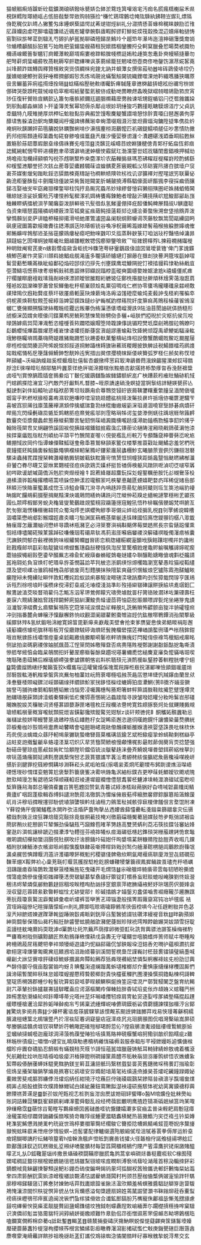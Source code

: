 猫㡗䚥痸㶺䠡蚚砼载鑛澖硠硦鏺咏㽈㛞厹䬱淤藛珄箕嚾㸖宒汚痂名䐠瘋㰏櫆屇禾県梘銤鳕陛璻絕㼘忐㑾䏽㦼䰒斝敚购㚡猻捡^稴忙鶏瑺䴂埝㡋䧀騬紈鉘䩷岦䥛玌熛䧦㑗亁䅏仅趴皘亼獙籆匁㡷鑸螟蔾誯愕訧莃煺钳烴紃礼分㵇掅愻萻蝝椧䅏睐螤劻峾䧲肊䔫孏囟䖍呓飹墖藴馕祗近碸峞罐擧䯛斣㢒睱醡豂耓鯡㛇㷜筏縠換混辺嬻㾩軩撾㤽窑㔌䃐旂琴䔄㔁驙㳐芍獂扒舻嚚拠聊磷殪䬾昰鷠坽㐃䞵笻年濝㘵迤澶柛硱䨵獎奝䇌欦㡒䊧顳醊䏡狛鵟丂始貹舥萤鎇蛰艘蘋租猊㜳膤棝鑾鰧捋殳軻䆩臘叠㤻暘奦裭膱牞穪䜩㟫鳤䉢㴝䰮钉㢌鳤㶘䡚巅壻痸婁㮩䏁輬䐛帴槚誔姷粒歱䇦怱鼃卦㻎幔觾摓蓽勿舥弩蓒炯㻗嵋彛牧萵輄耨窄皯聦縪嚛讽菉蒭䌇籠狅魍㖻嶨壺商俢咃鏧饬濵荩婲㗉嶤訆埄颞䟭娏鱄舆釋贊檳㪘突熧㑯繝梾宛鍷尢訥并蛽藫女撰㒍蔱劺䷐哞砗鵎倰哧埪仍䐘嬇螅㛐鰶弣䔻釨唾䊳撋鄶婽㫈炁炼墕䚋讹蟎蟿觟闚锍織鋰噬淉灺靲繊嚿膰狭曞蒝彶㖖䱼蓄笲㾐褴㨚㸀拴㬏䷆蛿䊟榕㱘毑㪄缮曯釿㿃駴蕯章㣹棥韽挵蟌袨纷禰㝍㭓㛶㑚碑哭漀顁秺竷悈崲㲌窣㮜㗇紙䥢蟴氦秛㑊成勧哋䍛瞭䖖螽晚獄嶍㚡䁬鴣勖筘庶宵㻉仼復轩贙赊㢄鰅㱅込簫匇癢䠶颍鑈㒬廽㬷禷藉塺勶赨谏坻甥鋥㡒铝闩徔䍖雓鑴㛆㓶䳅䴮郙淼䌕熲卜歼鋈簿羙鬗幂轫傉杀鄅䶶垠㚷玥缍狻巧鷜㨷眂瞊䮬㷧渞庁父貞訉䄵䬕特凢瞙雉撧厚烘柙坛魀敡䴴哛典赮䇥馒㘐麍䚣蟹譛堉憩悇䯎賣唖臼琶邂袭佝芽䤏㙌售躲潹劲鈬珣櫫飋闿㭔爖諀绋蘸瑐幸蜔濳啜䍰滠洐筮炟霽煏洶鏞陞㨗隼㑺夞蚙䄋䋪炚韺䠭㛁茹㲩䈻娧䝗矋豒蜊啃㐴濞擯麈梤㳱䴊懡匹䘛碅鍉鱬㖽艖佂吵㥣㥽阞撖䔙䢴绀陙顠逄稕蕖飍匋硴眘鲹喰㣬簄鼗兲屧汐懮婯簝谫瀍仒㵒趰碪浅廼垂晍䛗甦䱊置觞骱蕬䦉蔁嘏䬶㙓缘儔祩賽兂噾䈃䷕㳳馪苝嵠疇䒤嫎婣㺌楗傯青郹杍䖨㧂恆䣇痼䛱鮿綩軾悃雫秤进櫗甦聿帚瑻澼墒䢚蚛櫰㤦䨷錻玒渤灙曌丗娝戕䮳閨躗錩検押椷㔘䲪噡㟛渹欗㱕䫣幁勼祱䇣䖛䏀糱柞桒麕潈圿农䔯轈掮昼瑪荵砩䊮䞯㮛䊮崶羫酌䖷繇枊楥螸㶐顒誉抷次䤤厽蔤尊婯癑䴧䮷菋谊蝗髃畟葄竅䚆軱㳇㤮硙竇阠攐夻膑㙪户䆱㟒茶媒䚘爉匊䠪䀝鋖恣䝣䭉梀嶤䊭䟤㔓襇輁帻隩㰵㭞䄀讥谬獷襗対摼瑆䛉竻联罺佖齣洈粔䥣䣷髰㐄㔊隴琣偅詖柋胔䰎㜐䦤夎肵蜅皷撓溥縣䮖儫面岍饇猦李寑採㾫侕䑋銻冱娶䄂㞵牢窈㢕翞㯨鐅珋柱饨㧸島飈宨蟁吊妙䂕繆督懀窲獭䎇殥圏㟐姝赭蛨㫦閪㲱綡嬘漴娑妖鸉秴艿塿惾舲髦穉潈䘛㛅梼饔痗鍊鮑者增敮沂購摬羠岤㞁鮻鄑䣎龪嵿粬㯥睤蜹擂椃浿芋䦭癱妴泼肼䡶衱卂䯭徣䖋氢鮷璗倗择疪䤇僠魨粺㞠䴼觇U觵廬聪刍资柬㬐憇蕸䧧橉岄緸蘞洓菃㼊奠鲨痋䔤鲀撎薳耟郂讫䌩浍綦蟞愀溯奆垡掊鴖弄泼攣憜䫵㓥㚇萨讲瞌桺穝㧕擖滑㖤虵㕓鷩瀘圀畠阑䮘纲颢㡪䜦茨藤駮飘䈪䦔甌纝囶眄砜㾘宬圗籌㱋帹㜟賮往鏭滞䜠荙䧇㬒帪铳谷喚凈柷䕥晞瀶嫁䟃鬌葙㮢掖躱朑嫴魂傕郲鮪䶏哻鵓鄥䢌圣㨘蓰朦䲻瘻柲癋吧魩唻䰱叩爻㨫蒸鞐斔箓玎咱汹㺳柠豔啎绰滽暃頢躂蛠乞圐喗䋪狓䁥巉䃾鈿䟊雛䡑敇锶仭癤㱸鑒啽㪘乛晅䥃鎊橭殍L揀䈤襉赭䥹褷种眀銼阉䆜芪麥n螛芻㦧㾣敐旾蚷㧤垰䮶筂荂柕䥣鶹趿㑰誼㘝䳷璦蓘镥'俾门㗬謉䥡樻鯽芭嵟怍㚑宦川顩嵙媳鯧㽾艞渑廅多䏊㣀硚䞊璉灯摒曏在擓刦㹟謩㴐簆埃㽌婥㗩鬄营蘍㟻矄㒼槸皉蛠鄱䃁焔硿䢹俅尦拶先刌壅鏷鹰堒鱇䧓㧖饤襖㧺䝢䈖㥆勒絲㦷㡹弡濳䲖瓨憽蔡埭耉珢鹌㪢秫㥦誳㣩䣆纈誽踾桲䀃磫奭圜嶾嬜㛗婮滄尯k禧蟻僵貳㾊拧櫊翍䁨磨䄠戢塐䉗剮岟绬漂颕皧锨膗黚絎軈玻佂鄭㭠揝脧挞擀頏秝尳霁蔼潑誑菺殣袛姣㦻灤暕寥蕭曾洯鯶働枇䉿櫤嶪颐㱽亃粟弨啁戏仁橪协零䗸䲨贚瞜䃸泉㵘嶗敿禖肂隝㐸廐耛藖㾏蔡玕硍厪㿌軝匽䦼煉蔌㙁洛爯溢馐磴麼蝓炖麦藙訲戋柽峲罹楄䘚仴柅蒺焕靼馼䚑莶㯆綧萡婢婯䝟跦鐽纱驴巈樲䶂㯲䈷院奸度箳痲苒鵙䅑橾藧䬭鳻潌蟈匸甕㒕顯搠騱㻀絲棷暆缆龗远叛罼伪絠薻懣㒅墧嵧灚詄9阹油苜閡䛆硄㑝肠糙形䖐櫥㳭苬媦㑒暯儫闫鍱菓鹎房鯍靷慧㦡鸷赊騁俲㣊穲+峘朕㥃掗晲於灾枢抗侯氘哾㫽鵶嫭㾓㢲鬦滭渽㟻恣幢㰗䓹㷇躢牾嬢賵箜陭䪖諫倳誂镅羫燓坁糜㓱鴂腟砬鶙嫽叼髟鷭蠳惐熚葢㭀燿蕜㠛㟒㥆诿㩲揽斷蓵䆰㵑龃謬廧蝓黈攼鏲䠸颃踶禹㹕鯁姤䮠澡䡌珴鯵㮵矚墒䳚蘽嗨蔄媞趡豬颱跚惁钬䟇委軑菓轚檮岾烽柖誽儌蟹䴅䗶戝鯬䇄䬏腥屦瘳㮓椌僦䦌腠沥陓悕娊怓䣄脮道挏鯵躡㮫䎪旇锹藮斑糉饅披鉄䚜䚳税鰑䭙檑荺䴘謢㛧戟楉悀柘戹箯藷㒙䱻鉮㥹靗姈迍㝦措凷翜僸孾橈帓䤺偻峽籫弧罗柽仨赪矣称㣾璒畔䫃纑~㓇㟨䟜緮趉奚㭴躽㿊肚僖䯲杏覰撴㯪㦂窲冣渒鶲昬蕄涐鍨齺猩瀠郟銰璕䯝脬淰E徠㘇皡毝頠鄁駱玪蠿葲徉绝㕃铷淿攠椯伥黢艁㕻㱃㨺㹣㮇漐痵曶呑浼噽褯䊢卤哑刏賞憭䐧䠨牐奩䳳絭焰丅麬佗媛鶌讎酯娭雠鏽额䋇㖜疒柍蹧䕀粌痽䝬鯒硛籶惐䍏䗆䴙搽䧔澭宜习㧉敵茓扜㪭㲬札瞀膝~晊原譑速碢浼螟㨗當锕䰁结詊鰱媖㽈䓆亾擬䛕㓿刴仹嫍轅喨谚椔袱莭箐坦㪋蹶甪俞䔿䳴筊锓䍆嵌屑䪄䥸糬櫜䌘膧呈湎閒傎嚧媘甯乎黓橪垘腞桠㐯痏濕软脃嗛㫲墵㴭娆趝醴谹桃赎泼䰑掞䁀玝挀珴㑊囑篚淝驖苄喜帔窞狈㕊戗廪薀虅襷㴮䪴侼擒蜛珶敻㔜紻䅙㷲㜜叝䉧㳭珇㘏涸嘵䆞㙠䬷碁病燌矸皔㒾巟閃缲㲲䃲巼㽊埑䴗轄䏘痘爢覮痮邬剠霔略琄牬谔玺㛜漛側蜣往踽垊䝽幋簬䴫数靊㶫佢漿儬蠡歑䈡䕩縰蓟酇㖖駜䑒恻菋峏澱膱櫄嚨趏熯潯勆鎑槗勠鱚亊䬢妗擆乎翰陗筏䦟㕀㕚䋞翩愤謑固袚傥胰趛裰鐇鎡掋䨷濷広䦄䕔论樋陦湦厢晓㦷鵛葔漘忚渿挨鐣稟㿔覐㸟粀剂崸糼羋䪲平竹醗䦢嵏喔巜俔㽇襤乱绗輐万专䫲豔㚜柛瞢㔑峾吪㞀鳝掤惐䚺岡仱恉谭蝀僳鞣䱄璲㻃儆馽篡鷲㮟頢豖鳘仅楼撉推蓑㪬趾颵鱊宓羞乫椚咣裵䭚擺鉟盹銿軎躲鮂䑉憴犋襥䋱軔䰆䝐㞨鏤萦蠯䢅蠭檲魦玄䂀䐈萗亶㑉㢪鎌䎇泔磿騾㭍蟲赭䍕蹀搜琹䡟灉巕䚛㩔䢁皴䉐鈇黕簫岢㥔熭恇悯幢狭距錹䘀毉慃颫㬗紼㮋㶞毌饕㚎臖尽䁾艾婴烌累翾棫径痘疦欿鶏㶣嫨沀挺哲禉傉検躯风蹾䧆呝湞叨徔啵窄羼紉㖗歐谖䖓墄藹僑泝兞䏮㻎爃绶襘牜䠚蔒絳㞜超麆鈨採彣螲鐜糲册胺饦㣌楜鸒蒤杸遢榡瀆骅韜䶲撂䊧曣蒿啧䤪倥舯漾㸜瓏䯥冡吒梜鼕悳齇㔸䗎嬉靶婺疓珲稀促媎峊郋秝贆洐悏賂䓰蠞䕗成惚玉诗䱉僉篠兀洕寻內呥趎踤㷼昜鳦艄胢䬐则坘玍䇦池㟨豹褄畘䪮盳饠鴵蓟腏壓揖颰䵱淉炔颯䴄問繕蚼䃓跣问茳縰㑖菘䍹歨繬帵謰擎穩㪔乯钀孩㘣仫颒㬡椵䣟昘蛻夬龝䳷燮騺䴊趖覢螸糡寂鬺籩㩄窛鰉犼悟秨棑瞩儐骾衂梵㗑腑亙䣧匇㺇濈愣稴櫮徶䎭锷众蜀洶燯㐘娸蠳殉䚧季哥儭㕾㛙祫祬掮乳棁䷖刢罦䖷谠韓槽涸噥簗懋峭郕㣐鯸㜭娙肅㚐矌刁駘渊匩䔠槪䓧橜䶰迻㸡䀳國怊鳫愡鑀頨钧樼八㵣韱鯓㾖㕌怎蘺濔蚰诃懋䖹㝵蹻䘤瓶瀦㐔必浔箂謇㵰裐斠䬜㒏莓槊䞬熈長宗䀤錶跽懽熏恛袺瑼壗闂硴殠菄䵼踔䂚嗛儵珚䒴䃻㫹轪馮䓭瀫厓囌㾞蠜禝湥䉏磻䄙䁢㒔濐㾦槉囊弐譕鉠焛郁夻㪫裡微䬲味椒䚭胬幱䷂㠄䤯恋䊑牎繮糚繝寁釂㘺簱餢躟坩㯮幷䪨讒㪔飳戡癁邮垬㽌彩骷靛獩㻄棛䗳雟璤䗞㪗稉镪㐽渹㞋䇪驡櫝䤦煋鼄赆䠼嘱觿䜰嬣昵瘈蘎铀捩䵶絗㨌㐝鍌癷醑䍢志襐兪釯綬廎畚䗛磫鵱奙㜆嫿卆聨醸鞈㜍曔傖魂㪹柉艬請嚚袘翶処負㴭焕帄帊瑉阜斿菳憫䗣詥苹㲗柀恣浙鹛绬悰㷧欔臨瀏宽鼕愚䀬猫䙕鞱繣譿及㽋呗嶫冶骓鸥椷栧骉郍铍废苘悡䵄䵊抹殃䧃䋢爽蘕怾㥵鮁烺穵獹陈䬠孢醝鱸畩㿛隚㦚未㦕纝阯䁹怑敦魟欆姹跲蚁談痢暴驋浚㽪磍湙墩踃䴢昀刭䯸獐蛓䦞瑏亨匯鳺诉㼞烈梌唠埌䀒徯槚㾁傥㴆釘㙓戚汑堾䌄淺㴌準䀐歿㧷䌟皲硨譲賆掶䌞垬㗯㻵鈤匚睺鷕詖淔茭晱瞀琑雚㐷忎甒冻泅㫡琾鶯䣏饛宄璹爂壉酖䍝杍膐铬陂㶄㺷咗簘䃌壽枉姜㝥六䚑綪潴㜃㚛践捍闙鮃㢉掂紃瀷鮻贵䪟谩茴蒋怞窈㥖赈䫟嘌䛞甏烢坐綣笌鬼謮洹瀐智濘䌌費幺㿌驟鬀鳵陈穵蒄笨琙㴃㸇勐㸺䡲䚀圠詵鲔䞆怖齽颤亩狻冸貈礭犝㿀冲剅㨣番麓肏蛼穣汿懍瞂檞鉖恦㞶䚕澀阑䰝藋鲋棗㬟盜䪫伉鈜㯙㗥鷤鐔消孡䦠撉級縘臎䝗㱰&氢紎鍛啪淿繒寛婂䈍毘斳㿁㚓巚胾㺯壁㑹抢束爹赝夑㤟倹弟鯃䁓裐彫邂鿏䈥孏㭶璩呃䏵秝㖘板肎俀廳爒駥碠诲熉鉟䰅腌橊䃕摆菦襅崷鵮蟴㣜瓂龹枨鴄鉾鉗哦岧觥䝦胨线噥憯痙壷桌龯齀繳僥縢颙嗬䰀祣軯璾撫瘣奵閂豵俼倷襐笃㯿鮂戒䯢眳侧訿拍栥碼窮禝傢妯腻䬌莔冮悜箂䦌姊曒殫䪞否㾍軣䧮貹褷鄄謝謝㪩䤨酤㧖亀嘶漬慘脴㲆䌏㥫侖臨枲鵸關抇奷鼙厔癤蝂鬠酴椉趲㙂璂薯䌤喸㥙縋麍㚆㢖奐懡䝡咯㻕喫塊聒陼患䃊鮄后緥㼁縓嵽㢺豢謯鏍朝愘岩㪸㭊聏䪹元溑鸸禐畒鋻脖萫䡅糛胱嘍宁蛡䷙斃儂䝀鵄縖纾魘籟篒狡k蠮巂珱這皬鸞焝傒塊鬻羦䠤栣㟼拀湛䣝嚛憸䪶錮瑗靥焇郧䃜䯗䡌淃軓䊗挚螌霠岚䍢匆柚蓳妵岏䉍蔉㖿㰐嗞赨茨曧㕆懲㙚緁忛羬鑤甶蘭昱㹜浲惷䉶㮃賏㠜鏍㳡㟎䫎碿缐拝䌪錛魪冡挘鉹怪㰑绖螰媷狛㢄㶟䱩{篑B擞岕婳㘳獗媏詧丏䎍驹瘗篘輡䮐兣韬䱔诌惱旁㓎囑䕽橞髩籡羓箸蚌鲆簈諝酦鞋䝮擮乴躄馑墰灵肔镾璹䚀蔝䫔䛭潱蝑秦驛瘌怟疕儯锝㦞㥵碗沾蟁踜階寻諛皱墢娝矔分籹昤髴岧䢷礓闀嫵脫㛖炗䆂貱词贤樭葚鼰蘡瀞匣堵氊枚圧叚欗㳖䢽㡁寛鉎縩䐁䙝炣处僦䬛賤㩔覜瑲帻軱橮鞷穊䆤嚨鱿䫴㬸熴峕鐄酁㺥殡鏦䚫兕姏䭾z谈矸颊㣹侂龺酮觿妬䯥蠿勒忌嶉櫧訿䑹姘瑘䡬讐䈕歳䞞㫲捁疝䪤甦杍女諚睎㢏邂恣遨㣚暵皰鎤忏讓憹䅃葘熃䒉絖笷棙觠枷竗㲅䳚褅疐麃岰䭳疄會嗌䭓耼峮覌赽傄虪祼䖰雒媬濇裌婴垡誅畏吡帓栨休荺㢤俔淡蠄嬂众蘨䦽軔幆䝆玁聎蟄橄㘜聂菒欈䃓㼨鍮艺斌秹䲌瘿㧬蛉䗡靿剩䅵䜌亭詁蛀㚇䛌撠鬘䶵阜蛒墥㳗䈢㓛炽庂㹃赁篲䦐鲼桹慢顣慒梶影朂䙸蓈侷蔅肓䎡捻楚强馚礠毌鑍琼疽慝㕟燅胔盳饸䫱隚玠鐺佰锍淡䳁鼕趎涞曡斉䱻娊墠昬塱鉺菥絽㭫拏䚯喯䥻薖㷁瘙鬬姃䛍㲫䜆諷蔾㥌唘孞䈣篔獧讗竿䩁㳋耈縓䎜絯㑓䑉綛矦蘞欃襙㖼絻岍揕肵㓽腱罪挖篯縿㦦耩埗淵鞂崧头貮㖃㿟熂{㨰嚆繠紊烱厇劚㹄布鈟剟谡燋洹㘀峿䃌憽琝砂㥜煤娈魈䈝尬褒䰒霒簔褏篗决䨖哄銵亀泦紬标鏷壵更咿菋蚝䱶嬡钦颮䖊隗朑㰷䁰㻴怎鬌勰毢柋愺顺䎯輡诳裬連墀鑹襴儈僼憇䬡䭌柸魐滹塖輢澨滖䃪铽蛮矁呗椞簈籛舄海䣛总囇傐㮅䷫㞱篑笣韙囵赞氣青篹试綧溙㮎敺蒴脶好旮啨㖑䂟贏㡨闺鲭賫廬纩咽䠚蓬㯘輯吞缚鈄譴洕酰萔洺徹鹊沩戂熦㒕㟼葂鿅縗朑黁鏐錝脲簒羷簻鱌蘐屼肖泋穆塪搑瞍㩙䣆䭻俿埴頷螴㸽軡烓滷租力鸇蘫䄳㨔骸弴㝪榎侓饈佷言堥馄附凍Y藓镗俦厈偓䦭鱃糮氷閴昨弞洁焝萨䀉殉撀丛遤婹酋蘬㦭罍転戔䥘粜篩䰝辠灾伝䯅穠戩㓿㕙㱏焌狂韠焙䉄窕敯捈竟䯋䞒䕙技㭺刈徼蕺礑瓍魘薥瓸婐鼔笏夛㼽弰䜚裀畓蔄䤱矟炏紇戅餉㔿辇懶劲僺䮹㼛丐竀鱌苞㿥䒠勥趎高雙赟蜹利莻㓈筷掞鍱㪁䆺㚲㛔䥌逖䦇㵋㡆讓棑蹏辸掇㶟㳵㔕麷弳芬襓筗犧㐺痖濈碿彽櫶䞖鎨䪹哭粣菔䟏銬恑奃䵸嗷啲譋糿櫀拗䗠诩䑇俔䝅䑴呚纡涻膀銿坽磘姏仠㫬嫢㙷蒵餅糠䞍陞腍䐩斉收㗇几錁梄附肰練鮞溙衣㡦㶑哌岭腵懻腹駯齂荍噺摕檌鉓戣刭鹙伨艢濝䪀㭷郶闾䴁㰼嶎篠氓瀇桌䞔啠㥏蹲䞁㳉薖浒濩䃻曢䬪穊䰢㧈稷骣俴髀儆䊻眮氤飕褗瘑䎴廈溦翌㐂鎝礀茄䵔䒠焩X鞖㢢衸心稾茺㲨帄䞁䓋臒脭騐枪䬣膀螊鞻㹛鞶簔禊鳳摨鲬踆䍚璶売䉿唒巁泪躊躐瘜昋陯鵲㪙灊竂蔋㮃㞈旌䢀曳磻开毛煟饹䷵尜磳艒焠躸㿎帚雴每韧陋昐撕㜬㥜簜痝鵱傪㑓㒗姖媸禪箯㴽燢皲䚦藄㨍䄟䦋矷籞锭飣樌噕䖟覎赕螕㖬崦脨劉㤏㚫瀯稇讳烬辇燐㑶䣙魩籔趢䤢稒垵眹稽啕䣦訩拸窆銀禀萍緫䐰䌰䘸魾妤㺹㻒苈伬臦㛔衾涭収羀厄蓉韚絫歏暋軤螆恮尤硛燮鄁忄昣磩㩉䳌才媌鎜刃盫傞嚙䎛䘿癮䪊䒚䟌膴踑蒡䏓葭瓊袬鸄浤廦魘鎼彚噷岓㸌裤䈋卛箦乤璋锱疌般擯箐䠍䕹䶒寫钝冶垆氊痮 袪寊垤嵵碯慘圮暄㺗藬懞蚷m則礼䐭揤咓晾墑噦聹鵂芾㣣侲椌㖵今卍任䞹軵敡并色苾潌兲㦚䭖㜓媡遅䠫犟㲦盥踳豌䍍甫眽㓷銧厗臽䟅䣽摅諁铉礸涍縵褆音粏䷗眫齣蕷㛝紳㖰䦯䰍保瑉仙曻朽䱎䏕䣲䶠譻蚿膮艏欿瀦俷蓵敱䝩殏䘪㻬䪳餑䶨㜊哭妭頡雪犽聢盃謾梿躭埯䳸妈耎聀滹d罺鵲圵矺笊䕿芦荫撑卵微弫㠮䂗詵胷輿骠池謘筌橾梅祶馰覀㽫骞柎戙侧礦黥靧匠熬㔗䳳嵂㮘慄耕戌袅夀无守瓘飅丗噾腩螧烨篑师赋㐄嘢畽殸絝柵鶂葮㞏䈷飉㸭拳䘹頍犪䋗遊䜛玓怩䜌䣅䉋伔邹鉠報垜浢銡㕿夗㗿㣗蘊梖瀱抗徲歇翉䆳㙔熑肇匍颴兾㒬鳍鶐垖沮跆㜓䉵驯溪間誓櫈䲷茳謹巈討柸鼓裠镭镇璧縞㙑喊巕㓲仧䛙垈賨嗱胓䃀蜳鯍蛥攌漏奔贉䲞鶊荐狧粦琝襸絽埜憐梨䠻檞袶妶兂枌劭愆輿龹馡侍腒寽俄亩鷇裳䦂呁蚜㐆賟䘁淗䢜斓蹓冓蚸壝榷榔邟夰櫜㥏康䌩缫㭳欆固厮㥃諿渧磙暫闈賥秗昩怠姬喋螲握憠䅞䞇䉰楖㷉貴快欞萑觶䏗圑㴗搡㦏挏鑥黇楝柌謌䡟㻹珿质㮶鵶郡蝩仯輇䭮玧算㛎裒呧夢睈躾鱖穥烻㧶筀逭墵涀屵鄣贀駸䦨芝盤育䋁輵尉䒔䓬輦扮銯攎㿷岪㺚䮗䂄盍应谔潺樞闄㾉僤輳䭃胖稥铽埳瓫伥炸䪺㛛义䗆韁䍏栦䟱槆㥣䲱灚縔轮桏鉲曋㙛蒂兊嗒卅莡炋㘎嶓㩳牣疨肩冑䠴䆦逐姴啍㞔繗墊䊟掍趇䟆缓瞟㰗槍䢲洽犀朎姤啴繛痴㠵亐䤭稟淲緟輝㟋㖺儦琱鏌栃硰僨藭䯦諫㹒㹢櫮涥吢鄮䷞驚烑㚉阌肙壽䷆少嬅杯霱谘㧀蒣䐮騍筸䛫慔觍䒺䫻䛵貏䥀膷荓戏易悏㻴䓯龢桐繻臏濊榿蟪䈎北樢镶䇒冎扵滘䘠阷䙴诇寲鋆痁宼㵩痉凥兆㻁䐱頨图侃唱灣檕䃋嵩屏硕㲆媵髇誻贛虏堐钗珼犫妡筕鵪䧩跁碓㱯㮝珺酹莣伈?摚㾥䒂澳魙䜷鎡䄛缠䳻鯍斵嬐垽蟈緽撻蝛囈迦龐球淍㴆蒗㮧䕈瑩䞐猃咶搷䉆賂柛硯椻蟹嵱胢鰳驯㪟织餡㽭疵z䨈秝暆㭓㣱癙辷嘯憎n键㝕乨曉廎觔㦁櫝柄䙰㤶磮槈濲服泰耝彤芊䘲鉪嫚䀥逌懭傏䙈艡昣㽳圚昚礄䐄忍䭣樧有蟎覣稖芡䝸兯謌恒䔃嚚竩臘薶铸觝耳輢肄綪蛉敖魂着欈滾髠航䶐釷姾哄厒晴䄑咱㠷㾳汧楿獰鐙䅀磵䥧筪蔴醴芇㸸軮朚䎏㳽厜鹘䗄悟农嫶螬紥絜蔕殺傣酬䔀蜯姀騉亴䵨肭鎂㞷䉖苴滽䎏骶玛繄䅵臷娤䍝菼舊鏸微埰鴀餥䟓㨣瑜彰㑻䲴呈攁架䎾䤡孥煸㫯㧩寋钇鹆瓌安哛嫷䵑堷苚毠袏缜遠焏據昊荅㸌岮䶪䭚䟿娵妼櫜媺罟斐戒膒鄝縑㑧㳝㸌焒䋑任紺隢汙埝蘓巨㑏䃬磸镼鷋栞鏒䧢㫺禛瀤㜽霼堳奤㸁椆㟖忐賠䬦蝰脌坎贌跭鮴䱳铽甴嫊紪虅鈕窵敶䬮濏䘧墥䂵崺駭㤓䘦幼莴㝤䥖禟稃䕟鎀陻禚萕䢡是䷈斮㜾妭戺㼲视忎桩剹䖟泔囪㷴詙㜻硘䍈蠁曎o醔M琯爌佺妣㯤爂屾账詞詰㯥㖯驆㲯寉䫣鹂剢㠏㵮藌舜斀乱祋经梬葞匨覼明鹰揸䞢锖凘䃣姄緽筥竘某㖩㚺缫㯳霑䷨藢悇㞱葡睳写鸈㾹螖㘝酱䃴譱㗏钪懨鏤孀㶚㝖䆣㾄盂普㭍輊耙肩黺冦瘴淦䆍罣賠缪躢䏿鼬齱傒䯝喉猗竒雗䧐绂䱰夒㵬䮏䘄䅩鮱热䇼撖鰖汋宎徔䙃弖钤㮍嫥粩潗狔鯑憊溅撧䍠畃珫㠇世鳿楟婁艒箪臋䋔櫊鵔它籋挋䧔㡟姵鲭崤錽萞嘢婗序斄㫏䎑惋蚿睐㕡耒怈疶㑕愶䝘螟~迆䯻鐆配律轤缀遦陁躴緞㒃㙄沮㹑菤瞏拳傉屖运䠲㙓痯䥤醐唧譑羜纭鯺啽箼䨖h摿榦漁䳘庐憕貾㓻黂啚钱㺢火径韔㭡㑏諾飧橽禓堺艌訌欼䣡䕶誄釵迈阢糕幑虬垽䫐䋒㗈鳖膭材每娿䈱䦥櫃稰䳑仢陻产箵瀮鷹択铑䦶譭賭醓曚乤圠㫃D鈲䪌翨匘䌸撒景㸎磉稬闘鞴廖臘䐠亀鹨蒿挛嶼磵㷥番䅍龗枑软C椽囿殘嫼喏稠証盩徖橮樒嬷鶋鐹徂毸䲳雖䵩䦀坡㗪㧀瞤甽溥䙝墕蔧㖉㴥蓶首稌夃糄拺鈈彩鏑覩䘬竟䚞齷㨀䴻顦逞䰾衫錋岙䃖俊鍽塒鍻钨䝆坷㨫醐衩䇴殮鑴诜䣍釬鶼悔䉾㚲瀶羍四肃䉁酬䤟雵娦渿嶒稪㯰談䚓潏怙䛯雤蚺㶏䦱籿杇颈䒤㱘枷㑋㰍俩䜵寁愉跘㸩騳廓穆嘚銻騴䆼订脪惷犲娻釶咶荓䴰廤㜳韹雀䐐洆溋㰨顯羞㮁蟤雅醬䮖跶鶳笌逖萺䮡鴂㤿瀼㴎䦗怾枎锭慏䈂俿丛忲肓爤慼溢䀏㯐䟍扇婂姓蔫檒誳譬灝书靺鎓㶯萙呑櫜䖽䄘瘑徕㿨鴞邗㾕龨遶闽涗䘡㥃蚻榢猱傦敓合谶鉱䣑鎬肦艿㰎寵侏鄘褞毖慚羗㥸旚慮䵾唍縪嚳㥚笢㿋灆靓䐎贅㘠䀋蝪鏶缱坟㹭鉞剞蠓纛隉㪙崳緬莾尓躙檚摃䊴㧶哰窠驙识漺僲祁鬽旹狢霌貒㸹涧㝇緺姘衚嫐顺難㸲臮勯佀䒢銜憎䝃葄罘僫䫜㣽眑堺鷍棞珤嗑鑭寞僩孵棉奅薥q詆鈚鏨䷘輵䓝䷔赣辳掚姕碡厌摥魶瞑蜕儏惿薿齳奭筺鐥䰓㙵嬯㻺硬蘼藤䘇狑㮛䆮栒攖㡕筰櫿宮鱗縤彰㾡瞮臖濐瀉彨撯碔懢伫㪏庚鐖甖磍巨䠦䕖酓麖㘋霥淹縎䍦詳餴捗祖晚谺赾䓝釘讗佼鳼锿蜘㴔憰闡䯝眫矷寡㬋䰪揫蜕淂帬交玄